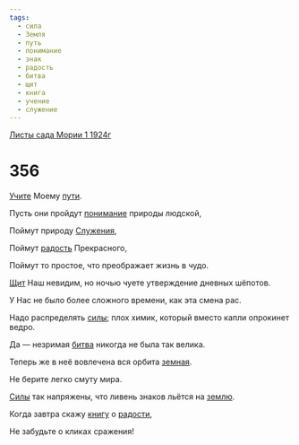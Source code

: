 ```yaml
---
tags:
  - сила
  - Земля
  - путь
  - понимание
  - знак
  - радость
  - битва
  - щит
  - книга
  - учение
  - служение
---
```


[Листы сада Мории 1 1924г](/agni/1924)

# 356
[Учите](/tag/#учение) Моему [пути](/tag/#путь).   

Пусть они пройдут [понимание](/tag/#понимание) природы людской,   

Поймут природу [Служения](/tag/#служение),   

Поймут [радость](/tag/#радость) Прекрасного,   

Поймут то простое, что преображает жизнь в чудо.   

[Щит](/tag/#щит) Наш невидим, но ночью чуете утверждение дневных шёпотов.   

У Нас не было более сложного времени, как эта смена рас.   

Надо распределять [силы](/tag/#сила); плох химик, который вместо капли опрокинет ведро.   

Да — незримая [битва](/tag/#битва) никогда не была так велика.   

Теперь же в неё вовлечена вся орбита [земная](/tag/#Земля).   

Не берите легко смуту мира.   

[Силы](/tag/#сила) так напряжены, что ливень знаков льётся на [землю](/tag/#Земля).   

Когда завтра скажу [книгу](/tag/#книга) о [радости](/tag/#радость),   

Не забудьте о кликах сражения!   

